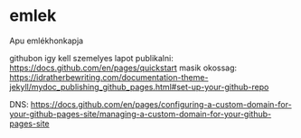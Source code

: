 # emlek
Apu emlékhonkapja

githubon igy kell szemelyes lapot publikalni: https://docs.github.com/en/pages/quickstart
masik okossag: https://idratherbewriting.com/documentation-theme-jekyll/mydoc_publishing_github_pages.html#set-up-your-github-repo

DNS: https://docs.github.com/en/pages/configuring-a-custom-domain-for-your-github-pages-site/managing-a-custom-domain-for-your-github-pages-site
